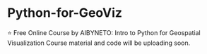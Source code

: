 # Python-for-GeoViz
⭐️ Free Online Course by AIBYNETO: Intro to Python for Geospatial Visualization
Course material and code will be uploading soon.

